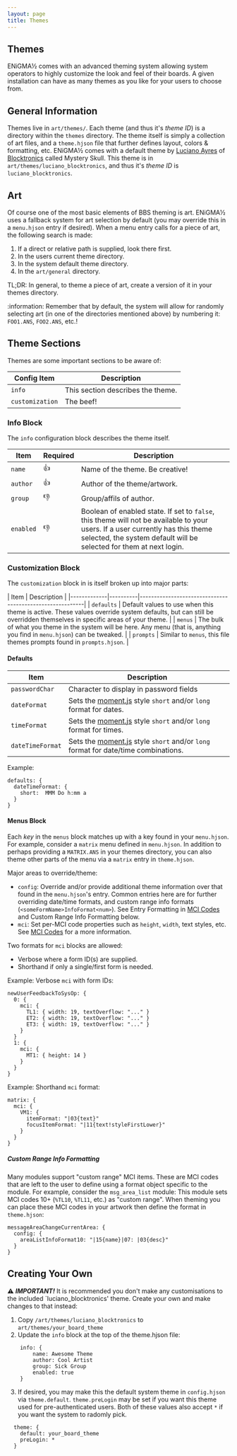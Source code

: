 ```yaml
---
layout: page
title: Themes
---
```

## Themes
ENiGMA½ comes with an advanced theming system allowing system operators to highly customize the look and feel of their boards. A given installation can have as many themes as you like for your users to choose from.

## General Information
Themes live in `art/themes/`. Each theme (and thus it's *theme ID*) is a directory within the `themes` directory. The theme itself is simply a collection of art files, and a `theme.hjson` file that further defines layout, colors & formatting, etc. ENiGMA½ comes with a default theme by [Luciano Ayres](http://blocktronics.org/tag/luciano-ayres/) of [Blocktronics](http://blocktronics.org/) called Mystery Skull. This theme is in `art/themes/luciano_blocktronics`, and thus it's *theme ID* is `luciano_blocktronics`.

## Art
Of course one of the most basic elements of BBS theming is art. ENiGMA½ uses a fallback system for art selection by default (you may override this in a `menu.hjson` entry if desired). When a menu entry calls for a piece of art, the following search is made:

1. If a direct or relative path is supplied, look there first.
2. In the users current theme directory.
3. In the system default theme directory.
4. In the `art/general` directory.

TL;DR: In general, to theme a piece of art, create a version of it in your themes directory.

:information: Remember that by default, the system will allow for randomly selecting art (in one of the directories mentioned above) by numbering it: `FOO1.ANS`, `FOO2.ANS`, etc.!

## Theme Sections
Themes are some important sections to be aware of:

| Config Item | Description                                              |
|-------------|----------------------------------------------------------|
| `info` | This section describes the theme. |
| `customization` | The beef! |

### Info Block
The `info` configuration block describes the theme itself.

| Item | Required | Description                                              |
|-------------|----------|----------------------------------------------------------|
| `name`   | :+1: | Name of the theme. Be creative! |
| `author` | :+1: | Author of the theme/artwork. |
| `group` | :-1: | Group/affils of author. |
| `enabled` | :-1: | Boolean of enabled state. If set to `false`, this theme will not be available to your users. If a user currently has this theme selected, the system default will be selected for them at next login. |

### Customization Block
The `customization` block in is itself broken up into major parts:

| Item | Description                                              |
|-------------|----------|----------------------------------------------------------|
| `defaults` | Default values to use when this theme is active. These values override system defaults, but can still be overridden themselves in specific areas of your theme. |
| `menus` | The bulk of what you theme in the system will be here. Any menu (that is, anything you find in `menu.hjson`) can be tweaked. |
| `prompts` | Similar to `menus`, this file themes prompts found in `prompts.hjson`. |

#### Defaults
| Item | Description                                              |
|-------------|---------------------------------------------------|
| `passwordChar` | Character to display in password fields |
| `dateFormat` | Sets the [moment.js](https://momentjs.com/docs/#/displaying/) style `short` and/or `long` format for dates. |
| `timeFormat` | Sets the [moment.js](https://momentjs.com/docs/#/displaying/) style `short` and/or `long` format for times. |
| `dateTimeFormat` | Sets the [moment.js](https://momentjs.com/docs/#/displaying/) style `short` and/or `long` format for date/time combinations. | 

Example:
```hjson
defaults: {
  dateTimeFormat: {
    short:  MMM Do h:mm a
  }
}
```

#### Menus Block
Each *key* in the `menus` block matches up with a key found in your `menu.hjson`. For example, consider a `matrix` menu defined in `menu.hjson`. In addition to perhaps providing a `MATRIX.ANS` in your themes directory, you can also theme other parts of the menu via a `matrix` entry in `theme.hjson`.

Major areas to override/theme:
* `config`: Override and/or provide additional theme information over that found in the `menu.hjson`'s entry. Common entries here are for further overriding date/time formats, and custom range info formats (`<someFormName>InfoFormat<num>`). See Entry Formatting in [MCI Codes](mci.md) and Custom Range Info Formatting below.
* `mci`: Set per-MCI code properties such as `height`, `width`, text styles, etc. See [MCI Codes](mci.md) for a more information.

Two formats for `mci` blocks are allowed:
* Verbose where a form ID(s) are supplied.
* Shorthand if only a single/first form is needed.

Example: Verbose `mci` with form IDs:
```hjson
newUserFeedbackToSysOp: {
  0: {
    mci: {
      TL1: { width: 19, textOverflow: "..." }
      ET2: { width: 19, textOverflow: "..." }
      ET3: { width: 19, textOverflow: "..." }
    }
  }
  1: {
    mci: {
      MT1: { height: 14 }
    }
  }
}
```

Example: Shorthand `mci` format:
```hjson
matrix: {
  mci: {
    VM1: {
      itemFormat: "|03{text}"
      focusItemFormat: "|11{text!styleFirstLower}"
    }
  }
}
```

##### Custom Range Info Formatting
Many modules support "custom range" MCI items. These are MCI codes that are left to the user to define using a format object specific to the module. For example, consider the `msg_area_list` module: This module sets MCI codes 10+ (`%TL10`, `%TL11`, etc.) as "custom range". When theming you can place these MCI codes in your artwork then define the format in `theme.hjson`:

```hjson
messageAreaChangeCurrentArea: {
  config: {
    areaListInfoFormat10: "|15{name}|07: |03{desc}"
  }
}
```

## Creating Your Own
:warning: ***IMPORTANT!*** It is recommended you don't make any customisations to the included `luciano_blocktronics' theme. Create your own and make changes to that instead:

1. Copy `/art/themes/luciano_blocktronics` to `art/themes/your_board_theme`
2. Update the `info` block at the top of the theme.hjson file:
``` hjson
    info: {
        name: Awesome Theme
        author: Cool Artist
        group: Sick Group
        enabled: true
    }
```

3. If desired, you may make this the default system theme in `config.hjson` via `theme.default`. `theme.preLogin` may be set if you want this theme used for pre-authenticated users. Both of these values also accept `*` if you want the system to radomly pick.
``` hjson
  theme: {
    default: your_board_theme
    preLogin: *
  }
```
